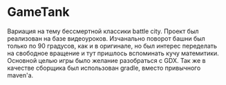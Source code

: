 # GameTank
Вариация на тему бессмертной классики battle city.
Проект был реализован на базе видеоуроков. 
Изчанально поворот башни был только по 90 градусов, как и в оригинале, но был интерес переделать на свободное вращение и тут пришлось вспоминать кучу матемитики.
Основной целью игры было желание разобраться с GDX.
Так же в качестве сборщика был использован gradle, вместо привычного maven'a.

